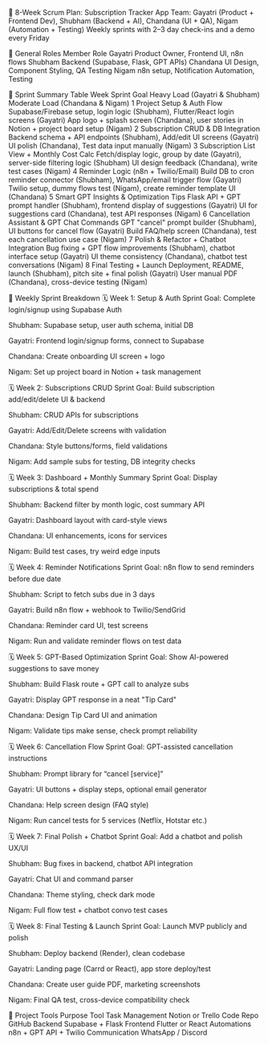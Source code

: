 📅 8-Week Scrum Plan: Subscription Tracker App
Team: Gayatri (Product + Frontend Dev),
 Shubham (Backend + AI), 
Chandana (UI + QA), 
Nigam (Automation + Testing)
Weekly sprints with 2–3 day check-ins and a demo every Friday

🔄 General Roles
Member	Role
Gayatri	Product Owner, Frontend UI, n8n flows
Shubham	Backend (Supabase, Flask, GPT APIs)
Chandana	UI Design, Component Styling, QA Testing
Nigam	n8n setup, Notification Automation, Testing

🧭 Sprint Summary Table
Week	Sprint Goal	Heavy Load (Gayatri & Shubham)	Moderate Load (Chandana & Nigam)
1	Project Setup & Auth Flow	Supabase/Firebase setup, login logic (Shubham), Flutter/React login screens (Gayatri)	App logo + splash screen (Chandana), user stories in Notion + project board setup (Nigam)
2	Subscription CRUD & DB Integration	Backend schema + API endpoints (Shubham), Add/edit UI screens (Gayatri)	UI polish (Chandana), Test data input manually (Nigam)
3	Subscription List View + Monthly Cost Calc	Fetch/display logic, group by date (Gayatri), server-side filtering logic (Shubham)	UI design feedback (Chandana), write test cases (Nigam)
4	Reminder Logic (n8n + Twilio/Email)	Build DB to cron reminder connector (Shubham), WhatsApp/email trigger flow (Gayatri)	Twilio setup, dummy flows test (Nigam), create reminder template UI (Chandana)
5	Smart GPT Insights & Optimization Tips	Flask API + GPT prompt handler (Shubham), frontend display of suggestions (Gayatri)	UI for suggestions card (Chandana), test API responses (Nigam)
6	Cancellation Assistant & GPT Chat Commands	GPT "cancel" prompt builder (Shubham), UI buttons for cancel flow (Gayatri)	Build FAQ/help screen (Chandana), test each cancellation use case (Nigam)
7	Polish & Refactor + Chatbot Integration	Bug fixing + GPT flow improvements (Shubham), chatbot interface setup (Gayatri)	UI theme consistency (Chandana), chatbot test conversations (Nigam)
8	Final Testing + Launch	Deployment, README, launch (Shubham), pitch site + final polish (Gayatri)	User manual PDF (Chandana), cross-device testing (Nigam)

🧱 Weekly Sprint Breakdown
🗓️ Week 1: Setup & Auth
Sprint Goal: Complete login/signup using Supabase Auth

Shubham: Supabase setup, user auth schema, initial DB

Gayatri: Frontend login/signup forms, connect to Supabase

Chandana: Create onboarding UI screen + logo

Nigam: Set up project board in Notion + task management

🗓️ Week 2: Subscriptions CRUD
Sprint Goal: Build subscription add/edit/delete UI & backend

Shubham: CRUD APIs for subscriptions

Gayatri: Add/Edit/Delete screens with validation

Chandana: Style buttons/forms, field validations

Nigam: Add sample subs for testing, DB integrity checks

🗓️ Week 3: Dashboard + Monthly Summary
Sprint Goal: Display subscriptions & total spend

Shubham: Backend filter by month logic, cost summary API

Gayatri: Dashboard layout with card-style views

Chandana: UI enhancements, icons for services

Nigam: Build test cases, try weird edge inputs

🗓️ Week 4: Reminder Notifications
Sprint Goal: n8n flow to send reminders before due date

Shubham: Script to fetch subs due in 3 days

Gayatri: Build n8n flow + webhook to Twilio/SendGrid

Chandana: Reminder card UI, test screens

Nigam: Run and validate reminder flows on test data

🗓️ Week 5: GPT-Based Optimization
Sprint Goal: Show AI-powered suggestions to save money

Shubham: Build Flask route + GPT call to analyze subs

Gayatri: Display GPT response in a neat "Tip Card"

Chandana: Design Tip Card UI and animation

Nigam: Validate tips make sense, check prompt reliability

🗓️ Week 6: Cancellation Flow
Sprint Goal: GPT-assisted cancellation instructions

Shubham: Prompt library for “cancel [service]”

Gayatri: UI buttons + display steps, optional email generator

Chandana: Help screen design (FAQ style)

Nigam: Run cancel tests for 5 services (Netflix, Hotstar etc.)

🗓️ Week 7: Final Polish + Chatbot
Sprint Goal: Add a chatbot and polish UX/UI

Shubham: Bug fixes in backend, chatbot API integration

Gayatri: Chat UI and command parser

Chandana: Theme styling, check dark mode

Nigam: Full flow test + chatbot convo test cases

🗓️ Week 8: Final Testing & Launch
Sprint Goal: Launch MVP publicly and polish

Shubham: Deploy backend (Render), clean codebase

Gayatri: Landing page (Carrd or React), app store deploy/test

Chandana: Create user guide PDF, marketing screenshots

Nigam: Final QA test, cross-device compatibility check

📂 Project Tools
Purpose	Tool
Task Management	Notion or Trello
Code Repo	GitHub
Backend	Supabase + Flask
Frontend	Flutter or React
Automations	n8n + GPT API + Twilio
Communication	WhatsApp / Discord
